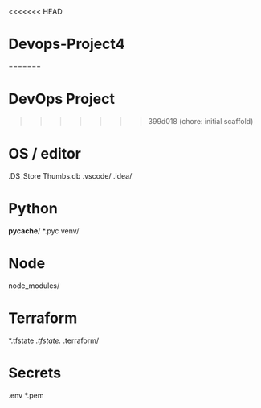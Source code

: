 <<<<<<< HEAD
# Devops-Project4
=======
# DevOps Project
>>>>>>> 399d018 (chore: initial scaffold)

# OS / editor
.DS_Store
Thumbs.db
.vscode/
.idea/

# Python
__pycache__/
*.pyc
venv/

# Node
node_modules/

# Terraform
*.tfstate
*.tfstate.*
.terraform/

# Secrets
.env
*.pem


